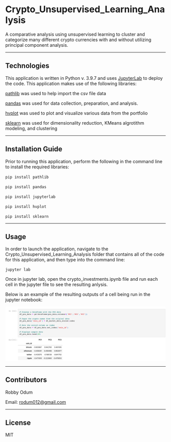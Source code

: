 # Crypto_Unsupervised_Learning_Analysis
A comparative analysis using unsupervised learning to cluster and categorize many different crypto currencies with and without utilizing principal component analysis.

---

## Technologies

This application is written in Python v. 3.9.7 and uses [JupyterLab](https://jupyter.org/) to deploy the code. This application makes use of
 the following libraries:

[pathlib](https://docs.python.org/3/library/pathlib.html) was used to help import the csv file data

[pandas](https://pandas.pydata.org/docs/) was used for data collection, preparation, and analysis.

[hvplot](https://hvplot.holoviz.org/) was used to plot and visualize various data from the portfolio

[sklearn](https://scikit-learn.org/stable/) was used for dimensionality reduction, KMeans algrotithm modeling, and clustering


---

## Installation Guide

Prior to running this application, perform the following in the command line to install the required libraries:

`pip install pathlib`

`pip install pandas`

`pip install jupyterlab`

`pip install hvplot`

`pip install sklearn`


---

## Usage

In order to launch the application, navigate to the Crypto_Unsupervised_Learning_Analysis folder that contains all of the code for this application, and then type into the command line:

```
jupyter lab
```

Once in jupyter lab, open the crypto_investments.ipynb file and run each cell in the jupyter file to see the resulting anlysis.

Below is an example of the resulting outputs of a cell being run in the jupyter notebook:

![output](Images/Output_ex.png)


---

## Contributors

Robby Odum

Email: rodum012@gmail.com

---

## License

MIT